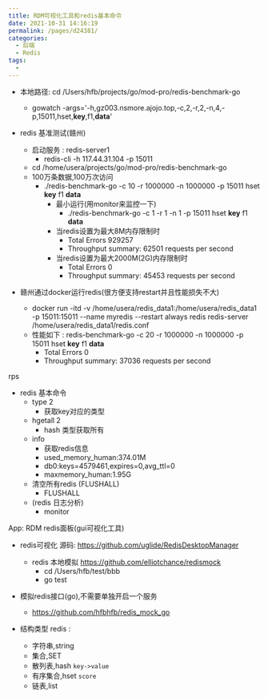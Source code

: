 ```yaml
---
title: RDM可视化工具和redis基本命令
date: 2021-10-31 14:16:19
permalink: /pages/d24381/
categories:
  - 后端
  - Redis
tags:
  - 
---
```


* 本地路径: cd /Users/hfb/projects/go/mod-pro/redis-benchmark-go
  * gowatch -args='-h,gz003.nsmore.ajojo.top,-c,2,-r,2,-n,4,-p,15011,hset,__key__,f1,__data__'

* redis 基准测试(赣州)
  * 启动服务 :  redis-server1 
    * redis-cli  -h 117.44.31.104 -p 15011
  * cd /home/usera/projects/go/mod-pro/redis-benchmark-go
  * 100万条数据,100万次访问
    * ./redis-benchmark-go -c 10 -r 1000000 -n 1000000  -p 15011  hset __key__ f1 __data__
      * 最小运行(用monitor来监控一下)
        * ./redis-benchmark-go -c 1 -r 1 -n 1  -p 15011  hset __key__ f1 __data__
      * 当redis设置为最大8M内存限制时
        * Total Errors 929257 
        * Throughput summary: 62501 requests per second 
      * 当redis设置为最大2000M(2G)内存限制时
        * Total Errors 0
        * Throughput summary: 45453 requests per second
* 赣州通过docker运行redis(很方便支持restart并且性能损失不大)
  * docker run -itd -v /home/usera/redis_data1:/home/usera/redis_data1 -p 15011:15011 --name myredis --restart always redis redis-server /home/usera/redis_data1/redis.conf
  * 性能如下 : redis-benchmark-go -c 20 -r 1000000 -n 1000000  -p 15011  hset __key__ f1 __data__
    * Total Errors 0
    * Throughput summary: 37036 requests per second

rps

* redis 基本命令
  * type 2
    * 获取key对应的类型
  * hgetall 2  
    * hash 类型获取所有
  * info
    * 获取redis信息
    * used_memory_human:374.01M
    * db0:keys=4579461,expires=0,avg_ttl=0
    * maxmemory_human:1.95G
  * 清空所有redis (FLUSHALL)
    * FLUSHALL
  * (redis 日志分析)
    * monitor




App: RDM redis面板(gui可视化工具)
* redis可视化   源码: https://github.com/uglide/RedisDesktopManager
  * redis 本地模拟 https://github.com/elliotchance/redismock
    * cd /Users/hfb/test/bbb
    * go test

* 模拟redis接口(go),不需要单独开启一个服务
  * https://github.com/hfbhfb/redis_mock_go


* 结构类型 redis :
  * 字符串,string
  * 集合,SET      
  * 散列表,hash   `key->value`
  * 有序集合,hset `score`
  * 链表,list  
